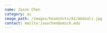 ```yaml
---
name: Jason Chen
category: ai
image_path: /images/headshots/AI/Abdeali.jpg
contact: mailto:jasochen@umich.edu
---
```

